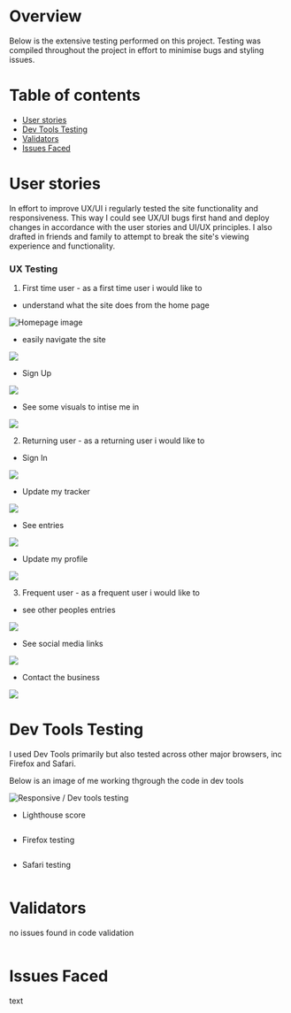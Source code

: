 # Overview

Below is the extensive testing performed on this project. Testing was compiled throughout the project in effort to minimise bugs and styling issues.

# Table of contents

* [User stories](#User-stories)
* [Dev Tools Testing](#Dev-Tools-Testing)
* [Validators](#Validators)
* [Issues Faced](#Issues-Faced)

# User stories

In effort to improve UX/UI i regularly tested the site functionality and responsiveness. This way I could see UX/UI bugs first hand and deploy changes in accordance with the user stories and UI/UX principles. I also drafted in friends and family to attempt to break the site's viewing experience and functionality.

### UX Testing

1. First time user - as a first time user i would like to

- understand what the site does from the home page

![Homepage image](./static/images/testing_img/homepage_image.png)

- easily navigate the site

![](./static/images/testing_img/easy_navigation.png)

- Sign Up

![](./static/images/testing_img/register.png)

- See some visuals to intise me in

![](./static/images/testing_img/hero.png)

2. Returning user - as a returning user i would like to

- Sign In

![](./static/images/testing_img/login.png)

- Update my tracker

![](./static/images/testing_img/add_new_course.png)

- See entries

![](./static/images/testing_img/tracker.png)

- Update my profile

![](./static/images/testing_img/profile.png)

3. Frequent user - as a frequent user i would like to

- see other peoples entries

![](./static/images/testing_img/tracker.png)

- See social media links

![](./static/images/testing_img/socials.png)

- Contact the business

![](./static/images/testing_img/socials.png)


# Dev Tools Testing

I used Dev Tools primarily but also tested across other major browsers, inc Firefox and Safari.

Below is an image of me working thgrough the code in dev tools

![Responsive / Dev tools testing](./static/images/testing_img/responsive_testing.png)

- Lighthouse score

![]()

- Firefox testing

![]()

- Safari testing

![]()

# Validators

no issues found in code validation

![]()

# Issues Faced

text